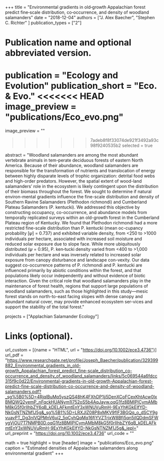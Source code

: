 +++
title = "Environmental gradients in old‐growth Appalachian forest predict fine‐scale distribution, co‐occurrence, and density of woodland salamanders"
date = "2018-12-04"
authors = ["J. Alex Baecher", "Stephen C. Richter" ]
publication_types = ["2"]

# Publication name and optional abbreviated version.
publication = "Ecology and Evolution"
publication_short = "Eco. & Evo."
<<<<<<< HEAD
image_preview = "publications/Eco_evo.png"
=======
image_preview = ""
>>>>>>> 7adeb8f8f33074de921f3492a93c98f9240535b2
selected = true

abstract = "Woodland salamanders are among the most abundant vertebrate animals in tem-perate deciduous forests of eastern North America. Because of their abundance, woodland  salamanders  are  responsible  for  the  transformation  of  nutrients  and translocation  of  energy  between  highly  disparate  levels  of  trophic  organization: detrital food webs and high-order predators. However, the spatial extent of wood-land salamanders’ role in the ecosystem is likely contingent upon the distribution of their  biomass throughout  the  forest.  We sought  to  determine  if  natural  environ-mental  gradients  influence  the  fine-scale  distribution  and  density  of  Southern Ravine Salamanders (Plethodon richmondi) and Cumberland Plateau Salamanders (P. kentucki). We addressed this objective by constructing occupancy, co-occurrence, and  abundance  models  from  temporally  replicated  surveys  within  an  old-growth forest  in  the  Cumberland  Plateau  region  of  Kentucky.  We  found  that  Plethodon richmondi had  a more restricted fine-scale distribution than  P. kentucki (mean oc-cupancy probability [𝜓] = 0.737) and exhibited variable density, from <250 to >1000 individuals per hectare, associated with increased soil moisture and reduced solar exposure due to slope face. While more ubiquitously distributed (𝜓 = 0.95), P. ken‐tucki density varied from <400 to >1,000 individuals per hectare and was inversely related to increased solar exposure from  canopy disturbance and landscape con-vexity. Our data suggest co-occurrence patterns of P. richmondi and P. kentucki are influenced  primarily by abiotic conditions within  the  forest, and  that  populations likely  occur independently and  without  evidence of biotic  interaction.  Given  the critical role that  woodland salamanders play in the  maintenance  of forest health, regions  that  support  large  populations  of  woodland  salamanders,  such  as  those highlighted in this study—mesic forest stands on north-to-east facing slopes with dense canopy and abundant natural cover, may provide enhanced ecosystem ser-vices and support the stability of the total forest."

projects = ["Applachian Salamander Ecology"]

# Links (optional).
url_custom = [{name = "HTML", url = "https://doi.org/10.1002/ece3.4736"}]
url_pdf = "https://www.researchgate.net/profile/Joseph_Baecher/publication/329399882_Environmental_gradients_in_old-growth_Appalachian_forest_predict_fine-scale_distribution_co-occurrence_and_density_of_woodland_salamanders/links/5c069544a6fdcc315f9c0d22/Environmental-gradients-in-old-growth-Appalachian-forest-predict-fine-scale-distribution-co-occurrence-and-density-of-woodland-salamanders.pdf?_sg%5B0%5D=4RjqlBuMq5yszQS48hK4FXhDP1jj5DenXCoFCexKhtAcw0lxBMQWQ2yemP_nFqckHUANym1I752oS5b4AqJayw.oqG1fz8BMIPlCymAMbM8kG5f0rIlhbZY6qB_kDELAFkmtEnY3xWNUVuRmH-9ExYhKGkEIfYD-NkGsNTNZM1J5g&_sg%5B1%5D=LRXJlZ08P8xMKV9fIF3BGQq_o_dSCY9gvuavPT_Dg3nlVQPMnV6uj2_5qCyhQqMq16fjYVZTrjxW8Bfj5qn5ilQDdmSFWygVjOU7T7NMPB0D.oqG1fz8BMIPlCymAMbM8kG5f0rIlhbZY6qB_kDELAFkmtEnY3xWNUVuRmH-9ExYhKGkEIfYD-NkGsNTNZM1J5g&_iepl="
url_preprint = "https://doi.org/10.1002/ece3.4736"
url_code = ""

math = true
highlight = true
[header]
image = "publications/Eco_evo.png"
caption = "Estimated densities of Appalachian salamanders along environmental gradient"
+++
